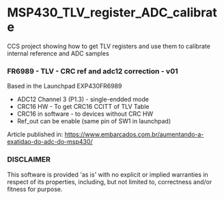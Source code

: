 # MSP430_TLV_register_ADC_calibrate

CCS project showing how to get TLV registers and use them to calibrate internal reference and ADC samples


### FR6989 - TLV - CRC ref and adc12 correction - v01

Based in the Launchpad EXP430FR6989
* ADC12 Channel 3 (P1.3) - single-endded mode
* CRC16 HW - To get CRC16 CCITT of TLV Table
* CRC16 in software - to devices without CRC HW
* Ref_out can be enable (same pin of SW1 in launchpad)

Article published in: https://www.embarcados.com.br/aumentando-a-exatidao-do-adc-do-msp430/

### DISCLAIMER

This software is provided 'as is' with no explicit or implied warranties in respect of its properties, including, but not limited to, correctness and/or fitness for purpose.
